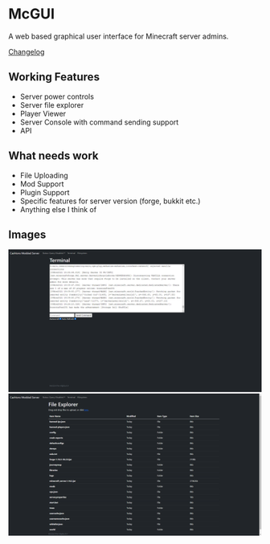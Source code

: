 # McGUI
A web based graphical user interface for Minecraft server
admins.

[Changelog](/changelog.md)

## Working Features
- Server power controls
- Server file explorer
- Player Viewer
- Server Console with command sending support
- API

## What needs work
- File Uploading
- Mod Support
- Plugin Support
- Specific features for server version (forge, bukkit
etc.)
- Anything else I think of

## Images
![Image not loading /:](Images/Readme/console.png)
![Image not loading /:](Images/Readme/files.png)